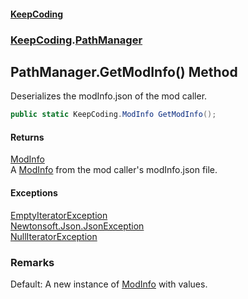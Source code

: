 #### [KeepCoding](index.md 'index')
### [KeepCoding](KeepCoding.md 'KeepCoding').[PathManager](PathManager.md 'KeepCoding.PathManager')
## PathManager.GetModInfo() Method
Deserializes the modInfo.json of the mod caller.  
```csharp
public static KeepCoding.ModInfo GetModInfo();
```
#### Returns
[ModInfo](ModInfo.md 'KeepCoding.ModInfo')  
A [ModInfo](ModInfo.md 'KeepCoding.ModInfo') from the mod caller's modInfo.json file.
#### Exceptions
[EmptyIteratorException](EmptyIteratorException.md 'KeepCoding.Internal.EmptyIteratorException')  
[Newtonsoft.Json.JsonException](https://docs.microsoft.com/en-us/dotnet/api/Newtonsoft.Json.JsonException 'Newtonsoft.Json.JsonException')  
[NullIteratorException](NullIteratorException.md 'KeepCoding.Internal.NullIteratorException')  
### Remarks
Default: A new instance of [ModInfo](ModInfo.md 'KeepCoding.ModInfo') with  values.  

